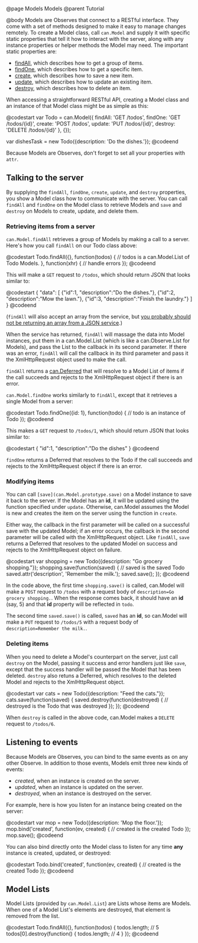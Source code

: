 @page Models Models
@parent Tutorial

@body
Models are Observes that connect to a RESTful interface. They come with a set of
methods designed to make it easy to manage changes remotely. To create a Model
class, call `can.Model` and supply it with specific static properties that tell
it how to interact with the server, along with any instance properties or helper
methods the Model may need. The important static properties are:

- [findAll](can.Model.static.findAll), which describes how to get a group of
items.
- [findOne](can.Model.static.findOne), which describes how to get a specific
item.
- [create](can.Model.static.create), which describes how to save a new item.
- [update](can.Model.static.update), which describes how to update an
existing item.
- [destroy](can.Model.static.destroy), which describes how to delete an item.

When accessing a straightforward RESTful API, creating a Model class and an
instance of that Model class might be as simple as this:

@codestart
var Todo = can.Model({
	findAll: 'GET /todos',
	findOne: 'GET /todos/{id}',
	create:  'POST /todos',
	update:  'PUT /todos/{id}',
	destroy: 'DELETE /todos/{id}'
}, {});

var dishesTask = new Todo({description: 'Do the dishes.'});
@codeend

Because Models are Observes, don't forget to set all your properties with `attr`.

## Talking to the server

By supplying the `findAll`, `findOne`, `create`, `update`, and `destroy`
properties, you show a Model class how to communicate with the server. You can
call `findAll` and `findOne` on the Model class to retrieve Models and `save`
and `destroy` on Models to create, update, and delete them.

### Retrieving items from a server

`can.Model.findAll` retrieves a group of Models by making a call to a server.
Here's how you call `findAll` on our Todo class above:

@codestart
Todo.findAll({}, function(todos) {
	// todos is a can.Model.List of Todo Models.
}, function(xhr) {
	// handle errors
});
@codeend

This will make a `GET` request to `/todos`, which should return JSON that looks
similar to:

@codestart
{
	"data": [
		{"id":1, "description":"Do the dishes."},
		{"id":2, "description":"Mow the lawn."},
		{"id":3, "description":"Finish the laundry."}
	]
}
@codeend

(`findAll` will also accept an array from the service, but [you probably should not be returning an array from a JSON service](http://haacked.com/archive/2008/11/20/anatomy-of-a-subtle-json-vulnerability.aspx).)

When the service has returned, `findAll` will massage the data into Model
instances, put them in a can.Model.List (which is like a can.Observe.List for
Models), and pass the List to the callback in its second parameter. If there was
an error, `findAll` will call the callback in its third parameter and pass it the
XmlHttpRequest object used to make the call.

`findAll` returns a [can.Deferred](can.Deferred) that will resolve to a Model
List of items if the call succeeds and rejects to the XmlHttpRequest object if
there is an error.

`can.Model.findOne` works similarly to `findAll`, except that it retrieves a
single Model from a server:

@codestart
Todo.findOne({id: 1}, function(todo) {
	// todo is an instance of Todo
});
@codeend

This makes a `GET` request to `/todos/1`, which should return JSON that looks
similar to:

@codestart
{
	"id":1,
	"description":"Do the dishes"
}
@codeend

`findOne` returns a Deferred that resolves to the Todo if the call succeeds and
rejects to the XmlHttpRequest object if there is an error.

### Modifying items

You can call `[save](can.Model.prototype.save)` on a Model instance to save it
back to the server. If the Model has an __id__, it will be updated using the
function specified under `update`. Otherwise, can.Model assumes the Model is new
and creates the item on the server using the function in `create`.

Either way, the callback in the first parameter will be called on a successful
save with the updated Model; if an error occurs, the callback in the second
parameter will be called with the XmlHttpRequest object. Like `findAll`, `save`
returns a Deferred that resolves to the updated Model on success and rejects to
the XmlHttpRequest object on failure.

@codestart
var shopping = new Todo({description: "Go grocery shopping."});
shopping.save(function(saved) {
	// saved is the saved Todo
	saved.attr('description', 'Remember the milk.');
	saved.save();
});
@codeend

In the code above, the first time `shopping.save()` is called, can.Model will
make a `POST` request to `/todos` with a request body of `description=Go
grocery shopping.`. When the response comes back, it should have an __id__
(say, 5) and that __id__ property will be reflected in `todo`.

The second time `saved.save()` is called, `saved` has an __id__, so can.Model
will make a `PUT` request to `/todos/5` with a request body of
`description=Remember the milk.`.

### Deleting items

When you need to delete a Model's counterpart on the server, just call `destroy`
on the Model, passing it success and error handlers just like `save`, except
that the success handler will be passed the Model that has been deleted.
`destroy` also retuns a Deferred, which resolves to the deleted Model and
rejects to the XmlHttpRequest object.

@codestart
var cats = new Todo({description: "Feed the cats."});
cats.save(function(saved) {
	saved.destroy(function(destroyed) {
		// destroyed is the Todo that was destroyed
	});
});
@codeend

When `destroy` is called in the above code, can.Model makes a `DELETE` request
to `/todos/6`.

## Listening to events

Because Models are Observes, you can bind to the same events as on any other
Observe. In addition to those events, Models emit three new kinds of events:

- _created_, when an instance is created on the server.
- _updated_, when an instance is updated on the server.
- _destroyed_, when an instance is destroyed on the server.

For example, here is how you listen for an instance being created on the server:

@codestart
var mop = new Todo({description: 'Mop the floor.'});
mop.bind('created', function(ev, created) {
	// created is the created Todo
});
mop.save();
@codeend

You can also bind directly onto the Model class to listen for any time __any__
instance is created, updated, or destroyed:

@codestart
Todo.bind('created', function(ev, created) {
	// created is the created Todo
});
@codeend

## Model Lists
Model Lists (provided by `can.Model.List`) are Lists whose items are Models.
When one of a Model List's elements are destroyed, that element is removed from
the list.

@codestart
Todo.findAll({}, function(todos) {
	todos.length; // 5
	todos[0].destroy(function() {
		todos.length; // 4
	}
});
@codeend